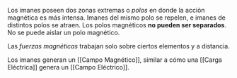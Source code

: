 Los imanes poseen dos zonas extremas o *polos* en donde la acción magnética es más intensa. Imanes del mismo polo se repelen, e imanes de distintos polos se atraen. Los polos magnéticos **no pueden ser separados**. No se puede aislar un polo magnético. 

Las *fuerzas magnéticas* trabajan solo sobre ciertos elementos y a distancia.

Los imanes generan un [[Campo Magnético]], similar a cómo una [[Carga Eléctrica]] genera un [[Campo Eléctrico]].